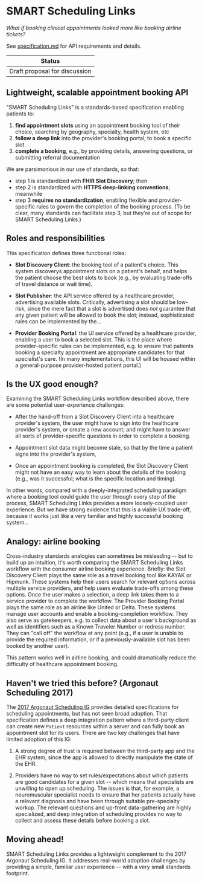 # SMART Scheduling Links
*What if booking clinical appointments looked more like booking airline tickets?*

See [specification.md](specification.md) for API requirements and details.

|Status|
|---|
|Draft proposal for discussion|


## Lightweight, scalable appointment booking API

"SMART Scheduling Links" is a standards-based specification enabling patients to:

1. **find appointment slots** using an appointment booking tool of their choice, searching by geography, specialty, health system, etc
2. **follow a deep link** into the provider's booking portal, to book a specific slot
3. **complete a booking**, e.g., by providing details, answering questions, or submitting referral documentation

We are parsimonious in our use of standards, so that:

* step 1 is standardized with **FHIR Slot Discovery**; then 
* step 2 is standardized with **HTTPS deep-linking conventions**; meanwhile
* step 3 **requires no standardization**, enabling flexible and provider-specific rules to govern the completion of the booking process.
(To be clear, many standards can facilitate step 3, but they're out of scope for SMART Scheduling Links.)

## Roles and responsibilities

This specification defines three functional roles:

* **Slot Discovery Client**: the booking tool of a patient's choice. This system discoverys appointment slots on a patient's behalf, and helps the patient choose the best slots to book (e.g., by evaluating trade-offs of travel distance or wait time).

* **Slot Publisher**: the API service offered by a healthcare provider, advertising available slots. Critically, advertising a slot should be low-risk, since the mere fact that a slot is advertised does *not* guarantee that any given patient will be allowed to book the slot; instead, sophisticated rules can be implemented by the...

* **Provider Booking Portal**: the UI service offered by a healthcare provider, enabling a user to book a selected slot. This is the place where provider-specific rules can be implemented, e.g. to ensure that patients booking a specialty appointment are appropriate candidates for that specialist's care. (In many implementations, this UI will be housed within a general-purpose provider-hosted patient portal.)

## Is the UX good enough?

Examining the SMART Scheduling Links workflow described above, there are some potential user-experience challenges:

* After the hand-off from a Slot Discovery Client into a healthcare provider's system, the user might have to sign
into the healthcare provider's system, or create a new account; and might have to answer all sorts of
provider-specific questions in order to complete a booking.

* Appointment slot data might become stale, so that by the time a patient signs into the provider's system, 
   
* Once an appointment booking is completed, the Slot Discovery Client might not have an easy way to learn about
the details of the booking (e.g., was it successful; what is the specific location and timing).

In other words, compared with a deeply-integrated scheduling paradigm where a booking tool could guide the user through every step of the process, SMART Scheduling Links provides a more loosely-coupled user experience. But we have strong evidence that this is a viable UX trade-off, because it works just like a very familiar and highly successful booking system...

## Analogy: airline booking

Cross-industry standards analogies can sometimes be misleading -- but to build up an intuition, it's worth comparing the SMART Scheduling Links workflow with the consumer airline booking experience. Briefly: the Slot Discovery Client plays the same role as a travel booking tool like KAYAK or Hipmunk. These systems help their users search for relevant options across multiple service providers, and help users evaluate trade-offs among these options. Once the user makes a selection, a deep link takes them to a service provider to complete the workflow. The Provider Booking Portal plays the same role as an airline like United or Delta. These systems manage user accounts and enable a booking-completion workflow. They also serve as gatekeepers, e.g. to collect data about a user's background as well as identifiers such as a Known Traveler Number or redress number. They can "call off" the workflow at any point (e.g., if a user is unable to provide the required information, or if a previously-available slot has been booked by another user).

This pattern works well in airline booking, and could dramatically reduce the difficulty of healthcare appointment booking.

## Haven't we tried this before? (Argonaut Scheduling 2017)

The [2017 Argonaut Scheduling IG](https://www.fhir.org/guides/argonaut/scheduling/) provides detailed specifications for scheduling appointments, but has not seen broad adoption. That specification defines a deep integration pattern where a third-party client can create new `Patient` resources within a server and can fully book an appointment slot for its users. There are two key challenges that have limited adoption of this IG:

1. A strong degree of trust is required between the third-party app and the EHR system, since the app is allowed to directly manipulate the state of the EHR.

2. Providers have no way to set rules/expectations about which patients are good candidates for a given slot -- which means that specialists are unwilling to open up scheduling. The issues is that, for example, a neuromuscular specialist needs to ensure that her patients actually have a relevant diagnosis and have been through suitable pre-specialty workup. The relevant questions and up-front data-gathering are highly specialized, and deep integration of scheduling provides no way to collect and assess these details before booking a slot.

## Moving ahead!

SMART Scheduling Links provides a lightweight complement to the 2017 Argonaut Scheduling IG. It addresses real-world adoption challenges by providing a simple, familiar user experience -- with a very small standards footprint.
